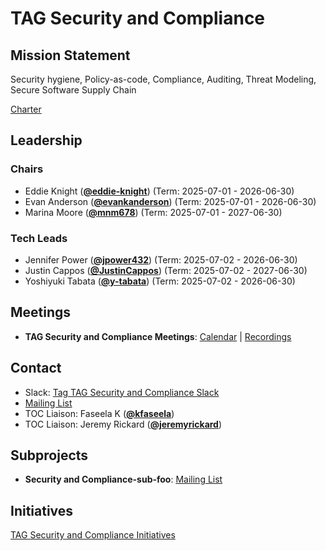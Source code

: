 # TAG Security and Compliance

## Mission Statement
Security hygiene, Policy-as-code, Compliance, Auditing, Threat Modeling, Secure Software Supply Chain


[Charter](./charter.md)

## Leadership
### Chairs
- Eddie Knight (**[@eddie-knight](https://github.com/eddie-knight)**) (Term: 2025-07-01 - 2026-06-30)
- Evan Anderson (**[@evankanderson](https://github.com/evankanderson)**) (Term: 2025-07-01 - 2026-06-30)
- Marina Moore (**[@mnm678](https://github.com/mnm678)**) (Term: 2025-07-01 - 2027-06-30)
### Tech Leads
- Jennifer Power (**[@jpower432](https://github.com/jpower432)**) (Term: 2025-07-02 - 2026-06-30)
- Justin Cappos (**[@JustinCappos](https://github.com/JustinCappos)**) (Term: 2025-07-02 - 2027-06-30)
- Yoshiyuki Tabata (**[@y-tabata](https://github.com/y-tabata)**) (Term: 2025-07-02 - 2026-06-30)

## Meetings
- **TAG Security and Compliance Meetings**: [Calendar](https://zoom-lfx.platform.linuxfoundation.org/meetings/tag-security-and-compliance?view=list) | [Recordings](https://www.youtube.com/@CNCFTAGSecurityandCompliance)

## Contact
- Slack: [Tag TAG Security and Compliance Slack](https://cloud-native.slack.com/archives/https://cloud-native.slack.com/archives/C08JZ9YLAA3)
- [Mailing List](https://lists.cncf.io/g/cncf-tag-security-and-compliance)
- TOC Liaison: Faseela K (**[@kfaseela](https://github.com/kfaseela)**)
- TOC Liaison: Jeremy Rickard (**[@jeremyrickard](https://github.com/jeremyrickard)**)

## Subprojects
- **Security and Compliance-sub-foo**: [Mailing List](https://lists.cncf.io/g/cncf-tag-security-and-compliance)
## Initiatives
[TAG Security and Compliance Initiatives](https://github.com/cncf/toc/issues?q=label%3Atag%2Fsecurity-and-compliance-initiative)